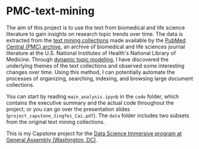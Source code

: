# PMC-text-mining

The aim of this project is to use the text from biomedical and life science literature to gain insights on research topic trends over time. The data is extracted from the [text mining collections](https://www.ncbi.nlm.nih.gov/pmc/tools/textmining/) made available by the [PubMed Central (PMC) archive](https://www.ncbi.nlm.nih.gov/pmc/about/intro/), an archive of biomedical and life sciences journal literature at the U.S. National Institutes of Health's National Library of Medicine. Through [dynamic topic modeling](https://github.com/blei-lab/dtm), I have discovered the underlying themes of the text collections and observed some interesting changes over time. Using this method, I can potentially automate the processes of organizing, searching, indexing, and browsing large document collections.

You can start by reading `main_analysis.ipynb` in the `code` folder, which contains the executive summary and the actual code throughout the project; or you can go over the presentation slides (`project_capstone_Jingfei_Cai.pdf`).
The `data` folder includes two subsets from the original text mining collections.

This is my Capstone project for the [Data Science Immersive program at General Assembly (Washington, DC)](https://generalassemb.ly/education/data-science-immersive?where=washington-dc).
